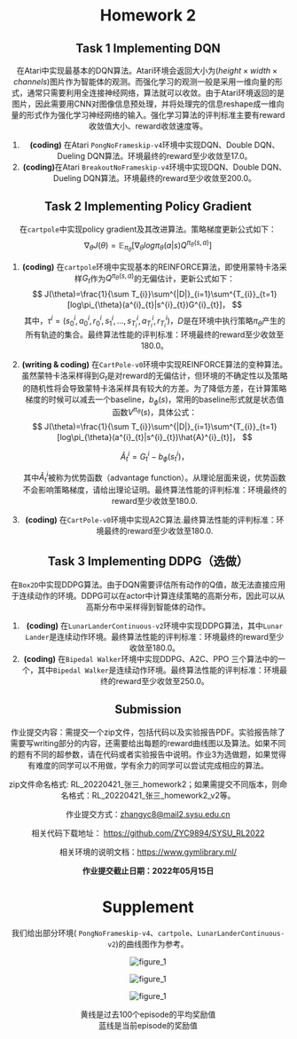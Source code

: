<center><H1>Homework 2</H1><center>


## Task 1 Implementing DQN

在Atari中实现最基本的DQN算法。Atari环境会返回大小为$(height\times width\times channels)$图片作为智能体的观测。而强化学习的观测一般是采用一维向量的形式，通常只需要利用全连接神经网络，算法就可以收敛。由于Atari环境返回的是图片，因此需要用CNN对图像信息预处理，并将处理完的信息reshape成一维向量的形式作为强化学习神经网络的输入。强化学习算法的评判标准主要有reward收敛值大小、reward收敛速度等。

1. <strong>(coding)</strong> 在Atari `PongNoFrameskip-v4`环境中实现DQN、Double DQN、Dueling DQN算法。环境最终的reward至少收敛至17.0。
2. <strong>(coding)</strong>在Atari `BreakoutNoFrameskip-v4`环境中实现DQN、Double DQN、Dueling DQN算法。环境最终的reward至少收敛至200.0。



## Task 2 Implementing Policy Gradient

在`cartpole`中实现policy gradient及其改进算法。策略梯度更新公式如下：
$$
\nabla_{\theta}J(\theta)=\mathbb{E}_{\pi_{\theta}}[\nabla_{\theta}log\pi_{\theta}(a|s)Q^{\pi_{\theta}(s,a)}]
$$


1. <strong>(coding)</strong> 在`cartpole`环境中实现基本的REINFORCE算法，即使用蒙特卡洛采样$G_{t}$作为$Q^{\pi_{\theta}(s,a)}$的无偏估计，更新公式如下：
   $$
   J(\theta)=\frac{1}{\sum T_{i}}\sum^{|D|}_{i=1}\sum^{T_{i}}_{t=1}[log\pi_{\theta}(a^{i}_{t}|s^{i}_{t})G^{i}_{t}]，
   $$
   其中，$\tau^{i}=(s^{i}_{0},a^{i}_{0},r^{i}_{0},s^{i}_{1},...,s^{i}_{T_{i}},a^{i}_{T_{i}},r^{i}_{T_{i}})$，$D$是在环境中执行策略$\pi_{\theta}$产生的所有轨迹的集合。最终算法性能的评判标准：环境最终的reward至少收敛至180.0。

2. <strong>(writing & coding)</strong> 在`CartPole-v0`环境中实现REINFORCE算法的变种算法。虽然蒙特卡洛采样得到$G_{t}$是对reward的无偏估计，但环境的不确定性以及策略的随机性将会导致蒙特卡洛采样具有较大的方差。为了降低方差，在计算策略梯度的时候可以减去一个baseline，$b_{\phi}(s)$，常用的baseline形式就是状态值函数$V^{\pi_{\theta}}(s)$，具体公式：
   $$
   J(\theta)=\frac{1}{\sum T_{i}}\sum^{|D|}_{i=1}\sum^{T_{i}}_{t=1}[log\pi_{\theta}(a^{i}_{t}|s^{i}_{t})\hat{A}^{i}_{t}]，
   $$

   $$
   \hat{A}^{i}_{t}=G^{i}_{t}-b_{\phi}(s^{i}_{t})，
   $$

   其中$\hat{A}^{i}_{t}$被称为优势函数（advantage function）。从理论层面来说，优势函数不会影响策略梯度，请给出理论证明。最终算法性能的评判标准：环境最终的reward至少收敛至180.0.  

3. <strong>(coding)</strong> 在`CartPole-v0`环境中实现A2C算法.最终算法性能的评判标准：环境最终的reward至少收敛至180.0.  





## Task 3 Implementing DDPG（选做）

在`Box2D`中实现DDPG算法。由于DQN需要评估所有动作的Q值，故无法直接应用于连续动作的环境。DDPG可以在actor中计算连续策略的高斯分布，因此可以从高斯分布中采样得到智能体的动作。

1. <strong>(coding)</strong> 在`LunarLanderContinuous-v2`环境中实现DDPG算法，其中`Lunar Lander`是连续动作环境。最终算法性能的评判标准：环境最终的reward至少收敛至180.0。
1. <strong>(coding)</strong> 在`Bipedal Walker`环境中实现DDPG、A2C、PPO 三个算法中的一个，其中`Bipedal Walker`是连续动作环境。最终算法性能的评判标准：环境最终的reward至少收敛至250.0。



## Submission

作业提交内容：需提交一个zip文件，包括代码以及实验报告PDF。实验报告除了需要写writing部分的内容，还需要给出每题的reward曲线图以及算法。如果不同的题有不同的超参数，请在代码或者实验报告中说明。作业3为选做题，如果觉得有难度的同学可以不用做，学有余力的同学可以尝试完成相应的算法。

zip文件命名格式: RL_20220421\_张三\_homework2；如果需提交不同版本，则命名格式：RL_20220421\_张三\_homework2_v2等。

作业提交方式：zhangyc8@mail2.sysu.edu.cn

相关代码下载地址： https://github.com/ZYC9894/SYSU_RL2022

相关环境的说明文档：https://www.gymlibrary.ml/

**作业提交截止日期：2022年05月15日** 



# Supplement

我们给出部分环境( `PongNoFrameskip-v4`、`cartpole`、`LunarLanderContinuous-v2`)的曲线图作为参考。



![figure_1](C:\Users\ZYC\Desktop\pong.svg)



![figure_1](C:\Users\ZYC\Desktop\cartpole.svg)

![figure_1](C:\Users\ZYC\Desktop\lunar.png)

<center>黄线是过去100个episode的平均奖励值</center>

<center>蓝线是当前episode的奖励值</center>

